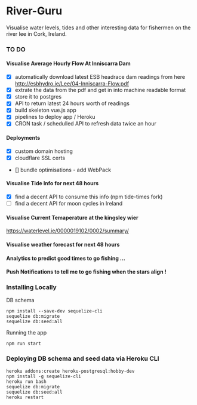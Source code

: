 
# River-Guru

Visualise water levels, tides and other interesting data for fishermen on the river lee in Cork, Ireland.

### TO DO

#### Visualise Average Hourly Flow At Inniscarra Dam
- [X] automatically download latest ESB headrace dam readings from here 
 http://esbhydro.ie/Lee/04-Inniscarra-Flow.pdf
- [X] extrate the data from the pdf and get in into machine readable format
- [X] store it to postgres
- [X] API to return latest 24 hours worth of readings
- [X] build skeleton vue.js app
- [X] pipelines to deploy app  / Heroku
- [X] CRON task / schedulled API to refresh data twice an hour

#### Deployments
- [X] custom domain hosting
- [X] cloudflare SSL certs
- [] bundle optimisations - add WebPack


#### Visualise Tide Info for next 48 hours
- [X] find a decent API to consume this info (npm tide-times fork)
- [ ] find a decent API for moon cycles in Ireland

#### Visualise Current Temaperature at the kingsley wier

https://waterlevel.ie/0000019102/0002/summary/


#### Visualise weather forecast for next 48 hours

#### Analytics to predict good times to go fishing ...


#### Push Notifications to tell me to go fishing when the stars align !


### Installing Locally

DB schema
```
npm install --save-dev sequelize-cli
sequelize db:migrate  
sequelize db:seed:all   

```

Running the app
```
npm run start
```



### Deploying DB schema and seed data via Heroku CLI

```
heroku addons:create heroku-postgresql:hobby-dev
npm install -g sequelize-cli
heroku run bash
sequelize db:migrate  
sequelize db:seed:all  
heroku restart

```
                                                